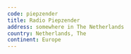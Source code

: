 ```yaml
---
code: piepzender
title: Radio Piepzender
address: somewhere in The Netherlands
country: Netherlands, The
continent: Europe
---
```

